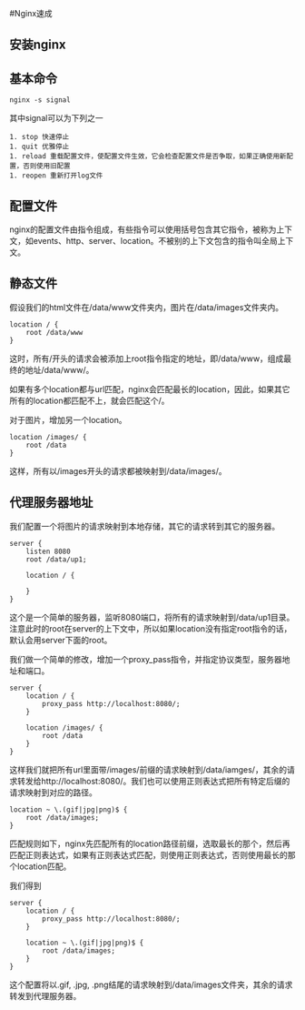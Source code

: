 #Nginx速成

## 安装nginx

## 基本命令

	nginx -s signal

其中signal可以为下列之一

	1. stop 快速停止
	1. quit 优雅停止
	1. reload 重载配置文件，使配置文件生效，它会检查配置文件是否争取，如果正确使用新配置，否则使用旧配置
	1. reopen 重新打开log文件

## 配置文件

nginx的配置文件由指令组成，有些指令可以使用括号包含其它指令，被称为上下文，如events、http、server、location。不被别的上下文包含的指令叫全局上下文。

## 静态文件

假设我们的html文件在/data/www文件夹内，图片在/data/images文件夹内。

	location / {
		root /data/www
	}

这时，所有/开头的请求会被添加上root指令指定的地址，即/data/www，组成最终的地址/data/www/。

如果有多个location都与url匹配，nginx会匹配最长的location，因此，如果其它所有的location都匹配不上，就会匹配这个/。

对于图片，增加另一个location。

	location /images/ {
		root /data
	}

这样，所有以/images开头的请求都被映射到/data/images/。

## 代理服务器地址

我们配置一个将图片的请求映射到本地存储，其它的请求转到其它的服务器。

	server {
		listen 8080
		root /data/up1;

		location / {

		}
	}

这个是一个简单的服务器，监听8080端口，将所有的请求映射到/data/up1目录。注意此时的root在server的上下文中，所以如果location没有指定root指令的话，默认会用server下面的root。

我们做一个简单的修改，增加一个proxy_pass指令，并指定协议类型，服务器地址和端口。

	server {
		location / {
			proxy_pass http://localhost:8080/;
		}

		location /images/ {
			root /data
		}
	}

这样我们就把所有url里面带/images/前缀的请求映射到/data/iamges/，其余的请求转发给http://localhost:8080/。我们也可以使用正则表达式把所有特定后缀的请求映射到对应的路径。

	location ~ \.(gif|jpg|png)$ {
		root /data/images;
	}

匹配规则如下，nginx先匹配所有的location路径前缀，选取最长的那个，然后再匹配正则表达式，如果有正则表达式匹配，则使用正则表达式，否则使用最长的那个location匹配。

我们得到

	server {
		location / {
			proxy_pass http://localhost:8080/;
		}

		location ~ \.(gif|jpg|png)$ {
			root /data/images;
		}
	}

这个配置将以.gif, .jpg, .png结尾的请求映射到/data/images文件夹，其余的请求转发到代理服务器。

